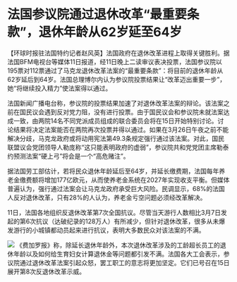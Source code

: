 # 法国参议院通过退休改革“最重要条款”，退休年龄从62岁延至64岁

【环球时报驻法国特约记者赵风英】法国政府在退休改革进程上取得关键胜利。据法国BFM电视台等媒体11日报道，经11日晚上二读审议表决投票，法国参议院以195票对112票通过了马克龙退休改革法案的“最重要条款”：将目前的退休年龄从62岁延后到64岁。法国总理博尔内认为参议院投票结果让“改革迈出重要一步”，她“将继续投入精力”使法案得以通过。

法国新闻广播电台称，参议院的投票结果加速了对退休改革法案的辩论。该法案之前在国民议会遇到反对党力阻，没有进行投票。由于国民议会和参议院未就法案达成一致，由两院14名不同党派成员组成的联合委员会将在15日开始特别讨论。讨论结果将决定法案能否在两院再次投票并得以通过。如果在3月26日午夜之前不能解决分歧，马克龙政府或将动用宪法第49.3条规定强行通过该法案。对此，国民联盟议会党团领导人勒庞称“这只能表明政府的虚弱”，参议院共和党党团主席勒泰约预测法案“硬上弓”将会是一个“高危赌注”。

据法国劳工部估计，若将民众退休年龄延后至64岁，并延长缴费期，法国每年养老金缴费额将增加177亿欧元，从而使养老金系统在2027年实现收支平衡。但媒体普遍认为，强行通过法案会让马克龙政府承受巨大风险。民调显示，68%的法国人反对退休改革，只有28%的人认为，养老金亏空问题必须经改革解决。

11日，法国各地组织反退休改革第7次全国抗议。尽管当天游行人数相比3月7日发起的第6次抗议（达破纪录的128万人）有所减少，但针对退休改革，很多从未爆发游行的小城镇都动员起来进行抗议，表明大多数民众对该法案的不满。

![](https://inews.gtimg.com/om_bt/OtkztdSiwYEHYWlrVko9I6ZbPmEvB_qxd3bKmc2Y10Qo8AA/1000)
《费加罗报》称，除延长退休年龄外，本次退休改革涉及的工龄超长员工的退休年龄以及如何给生育妇女计算退休金等问题都引发不满。法国各大工会表示，参议院通过退休改革法案引起众怒，罢工职工的意志将更加坚定。它们已号召在15日展开第8次反退休改革示威。

